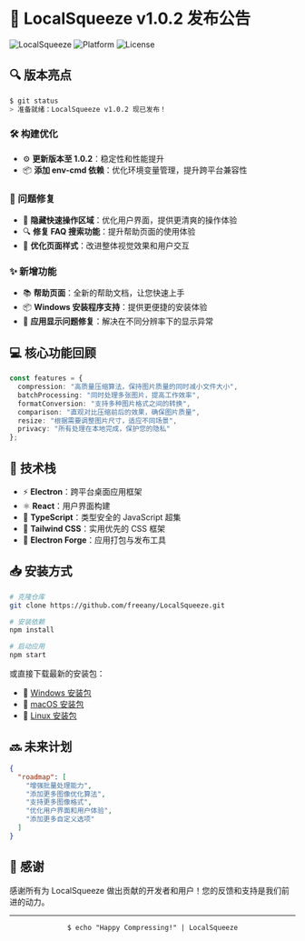 # 🚀 LocalSqueeze v1.0.2 发布公告

![LocalSqueeze](https://img.shields.io/badge/LocalSqueeze-v1.0.2-blue?style=for-the-badge&logo=electron&logoColor=white)
![Platform](https://img.shields.io/badge/平台-Windows%20%7C%20macOS%20%7C%20Linux-lightgrey?style=for-the-badge&logo=windows&logoColor=white)
![License](https://img.shields.io/badge/许可证-MIT-green?style=for-the-badge&logo=license&logoColor=white)

## 🔍 版本亮点

```bash
$ git status
> 准备就绪：LocalSqueeze v1.0.2 现已发布！
```

### 🛠️ 构建优化

- ⚙️ **更新版本至 1.0.2**：稳定性和性能提升
- 📦 **添加 env-cmd 依赖**：优化环境变量管理，提升跨平台兼容性

### 🐛 问题修复

- 🔧 **隐藏快速操作区域**：优化用户界面，提供更清爽的操作体验
- 🔍 **修复 FAQ 搜索功能**：提升帮助页面的使用体验
- 🎨 **优化页面样式**：改进整体视觉效果和用户交互

### ✨ 新增功能

- 📚 **帮助页面**：全新的帮助文档，让您快速上手
- 📦 **Windows 安装程序支持**：提供更便捷的安装体验
- 🔄 **应用显示问题修复**：解决在不同分辨率下的显示异常

## 💻 核心功能回顾

```typescript
const features = {
  compression: "高质量压缩算法，保持图片质量的同时减小文件大小",
  batchProcessing: "同时处理多张图片，提高工作效率",
  formatConversion: "支持多种图片格式之间的转换",
  comparison: "直观对比压缩前后的效果，确保图片质量",
  resize: "根据需要调整图片尺寸，适应不同场景",
  privacy: "所有处理在本地完成，保护您的隐私"
};
```

## 🔮 技术栈

- ⚡ **Electron**：跨平台桌面应用框架
- ⚛️ **React**：用户界面构建
- 📘 **TypeScript**：类型安全的 JavaScript 超集
- 🎨 **Tailwind CSS**：实用优先的 CSS 框架
- 🔨 **Electron Forge**：应用打包与发布工具

## 📥 安装方式

```bash
# 克隆仓库
git clone https://github.com/freeany/LocalSqueeze.git

# 安装依赖
npm install

# 启动应用
npm start
```

或直接下载最新的安装包：

- 💾 [Windows 安装包](https://github.com/freeany/LocalSqueeze/releases/download/v1.0.2/LocalSqueeze-Setup.exe)
- 🍎 [macOS 安装包](https://github.com/freeany/LocalSqueeze/releases/download/v1.0.2/LocalSqueeze.dmg)
- 🐧 [Linux 安装包](https://github.com/freeany/LocalSqueeze/releases/download/v1.0.2/localsqueeze_1.0.2_amd64.deb)

## 🔜 未来计划

```json
{
  "roadmap": [
    "增强批量处理能力",
    "添加更多图像优化算法",
    "支持更多图像格式",
    "优化用户界面和用户体验",
    "添加更多自定义选项"
  ]
}
```

## 🙏 感谢

感谢所有为 LocalSqueeze 做出贡献的开发者和用户！您的反馈和支持是我们前进的动力。

---

<div align="center">
  <code>$ echo "Happy Compressing!" | LocalSqueeze</code>
</div>